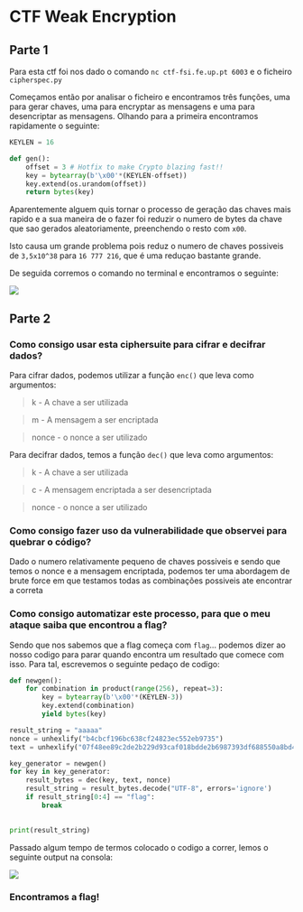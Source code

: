 # CTF Weak Encryption

## Parte 1

Para esta ctf foi nos dado o comando ```nc ctf-fsi.fe.up.pt 6003``` e o ficheiro ```cipherspec.py```

Começamos então por analisar o ficheiro e encontramos três funções, uma para gerar chaves, uma para encryptar as mensagens e uma para desencriptar as mensagens. Olhando para a primeira encontramos rapidamente o seguinte:

```python
KEYLEN = 16

def gen(): 
	offset = 3 # Hotfix to make Crypto blazing fast!!
	key = bytearray(b'\x00'*(KEYLEN-offset)) 
	key.extend(os.urandom(offset))
	return bytes(key)
```

Aparentemente alguem quis tornar o processo de geração das chaves mais rapido e a sua maneira de o fazer foi reduzir o numero de bytes da chave que sao gerados aleatoriamente, preenchendo o resto com `x00`.

Isto causa um grande problema pois reduz o numero de chaves possiveis de `3,5x10^38` para `16 777 216`, que é uma reduçao bastante grande.

De seguida corremos o comando no terminal e encontramos o seguinte:

![](../pictures/CTF10_1.png)

## Parte 2

### Como consigo usar esta ciphersuite para cifrar e decifrar dados?

Para cifrar dados, podemos utilizar a função `enc()` que leva como argumentos:
>k - A chave a ser utilizada

>m - A mensagem a ser encriptada

>nonce - o nonce a ser utilizado

Para decifrar dados, temos a função `dec()` que leva como argumentos:
>k - A chave a ser utilizada

>c - A mensagem encriptada a ser desencriptada

>nonce - o nonce a ser utilizado

### Como consigo fazer uso da vulnerabilidade que observei para quebrar o código?

Dado o numero relativamente pequeno de chaves possiveis e sendo que temos o nonce e a mensagem encriptada, podemos ter uma abordagem de brute force em que testamos todas as combinações possiveis ate encontrar a correta

### Como consigo automatizar este processo, para que o meu ataque saiba que encontrou a flag?

Sendo que nos sabemos que a flag começa com `flag`... podemos dizer ao nosso codigo para parar quando encontra um resultado que comece com isso. Para tal, escrevemos o seguinte pedaço de codigo:

```python
def newgen():
    for combination in product(range(256), repeat=3):
        key = bytearray(b'\x00'*(KEYLEN-3))
        key.extend(combination)
        yield bytes(key)

result_string = "aaaaa"
nonce = unhexlify("b4cbcf196bc638cf24823ec552eb9735")
text = unhexlify("07f48ee89c2de2b229d93caf018bdde2b6987393df688550a8bd45ecfd6b34b829b78bca72d9ea")

key_generator = newgen()
for key in key_generator:
    result_bytes = dec(key, text, nonce)
    result_string = result_bytes.decode("UTF-8", errors='ignore')
    if result_string[0:4] == "flag":
        break
    

print(result_string)
```

Passado algum tempo de termos colocado o codigo a correr, lemos o seguinte output na consola:

![](../pictures/CTF10_2.png)

### Encontramos a flag!
